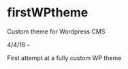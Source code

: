 # firstWPtheme
Custom theme for Wordpress CMS

4/4/18 - 

First attempt at a fully custom WP theme

